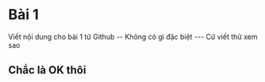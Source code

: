 # Bài 1
Viết nội dung cho bài 1 từ Github
-- Không có gì đặc biệt
--- Cứ viết thử xem sao
## Chắc là OK thôi
``` Code ở đây thì phải
